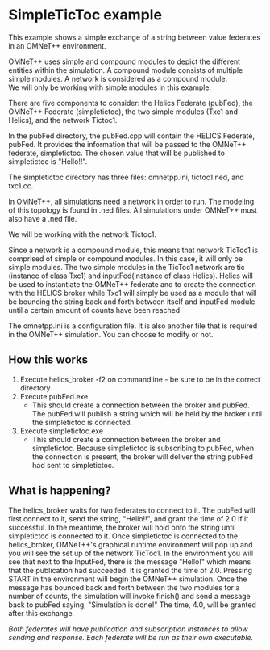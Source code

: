 # SimpleTicToc example

This example shows a simple exchange of a string between value federates in an OMNeT++ environment. 

OMNeT++ uses simple and compound modules to depict the different entities within the simulation. A compound module consists of multiple simple modules. A network is considered as a compound module.  
We will only be working with simple modules in this example. 

There are five components to consider: the Helics Federate (pubFed), the OMNeT++ Federate (simpletictoc), the two simple modules (Txc1 and Helics), and the network Tictoc1. 

In the pubFed directory, the pubFed.cpp will contain the HELICS Federate, pubFed. It provides the information that will be passed to the OMNeT++ federate, simpletictoc. The chosen value that will be published to simpletictoc is "Hello!!". 

The simpletictoc directory has three files: omnetpp.ini, tictoc1.ned, and txc1.cc. 

In OMNeT++, all simulations need a network in order to run. The modeling of this topology is found in .ned files. All simulations under OMNeT++ must also have a .ned file.  

We will be working with the network Tictoc1. 

Since a network is a compound module, this means that network TicToc1 is comprised of simple or compound modules. In this case, it will only be simple modules. The two simple modules in the TicToc1 network are tic (instance of class Txc1) and inputFed(instance of class Helics). 
Helics will be used to instantiate the OMNeT++ federate and to create the connection with the HELICS broker while Txc1 will simply be used as a module that will be bouncing the string back and forth between itself and inputFed module until a certain amount of counts have been reached. 

The omnetpp.ini is a configuration file. It is also another file that is required in the OMNeT++ simulation. You can choose to modify or not. 

## How this works

1. Execute helics_broker -f2 on commandline - be sure to be in the correct directory 
2. Execute pubFed.exe 
	- This should create a connection between the broker and pubFed. The pubFed will publish a string which will be held by the broker until the simpletictoc is connected. 
3. Execute simpletictoc.exe 
	- This should create a connection between the broker and simpletictoc. Because simpletictoc is subscribing to pubFed, when the connection is present, the broker will deliver the string pubFed had sent to simpletictoc.

## What is happening? 

The helics_broker waits for two federates to connect to it. The pubFed will first connect to it, send the string, "Hello!!", and grant the time of 2.0 if it successful. 
In the meantime, the broker will hold onto the string until simpletictoc is connected to it. 
Once simpletictoc is connected to the helics_broker, OMNeT++'s graphical runtime environment will pop up and you will see the set up of the network TicToc1. 
In the environment you will see that next to the InputFed, there is the message "Hello!" which means that the publication had succeeded. It is granted the time of 2.0. 
Pressing START in the environment will begin the OMNeT++ simulation. 
Once the message has bounced back and forth between the two modules for a number of counts, the simulation will invoke finish() and send a message back to pubFed saying, "Simulation is done!" The time, 4.0, will be granted after this exchange.


*Both federates will have publication and subscription instances to allow sending and response. Each federate will be run as their own executable.* 
